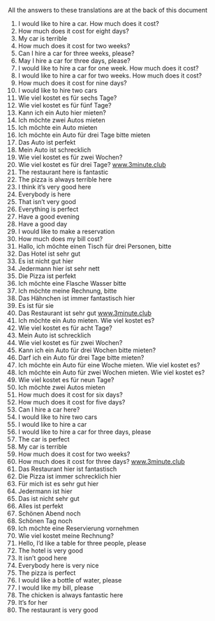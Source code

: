 All the answers to these translations are at the back of this document
1. I would like to hire a car. How much does it cost?
2. How much does it cost for eight days?
3. My car is terrible
4. How much does it cost for two weeks?
5. Can I hire a car for three weeks, please?
6. May I hire a car for three days, please?
7. I would like to hire a car for one week. How much does it cost?
8. I would like to hire a car for two weeks. How much does it cost?
9. How much does it cost for nine days?
10. I would like to hire two cars
1. Wie viel kostet es für sechs Tage?
2. Wie viel kostet es für fünf Tage?
3. Kann ich ein Auto hier mieten?
4. Ich möchte zwei Autos mieten
5. Ich möchte ein Auto mieten
6. Ich möchte ein Auto für drei Tage bitte mieten
7. Das Auto ist perfekt
8. Mein Auto ist schrecklich
9. Wie viel kostet es für zwei Wochen?
10. Wie viel kostet es für drei Tage?
www.3minute.club
1. The restaurant here is fantastic
2. The pizza is always terrible here
3. I think it’s very good here
4. Everybody is here
5. That isn’t very good
6. Everything is perfect
7. Have a good evening
8. Have a good day
9. I would like to make a reservation
10. How much does my bill cost?
1. Hallo, ich möchte einen Tisch für drei Personen, bitte
2. Das Hotel ist sehr gut
3. Es ist nicht gut hier
4. Jedermann hier ist sehr nett
5. Die Pizza ist perfekt
6. Ich möchte eine Flasche Wasser bitte
7. Ich möchte meine Rechnung, bitte
8. Das Hähnchen ist immer fantastisch hier
9. Es ist für sie
10. Das Restaurant ist sehr gut
www.3minute.club
1. Ich möchte ein Auto mieten. Wie viel kostet es?
2. Wie viel kostet es für acht Tage?
3. Mein Auto ist schrecklich
4. Wie viel kostet es für zwei Wochen?
5. Kann ich ein Auto für drei Wochen bitte mieten?
6. Darf ich ein Auto für drei Tage bitte mieten?
7. Ich möchte ein Auto für eine Woche mieten. Wie viel kostet es?
8. Ich möchte ein Auto für zwei Wochen mieten. Wie viel kostet es?
9. Wie viel kostet es für neun Tage?
10. Ich möchte zwei Autos mieten
1. How much does it cost for six days?
2. How much does it cost for five days?
3. Can I hire a car here?
4. I would like to hire two cars
5. I would like to hire a car
6. I would like to hire a car for three days, please
7. The car is perfect
8. My car is terrible
9. How much does it cost for two weeks?
10. How much does it cost for three days?
www.3minute.club
1. Das Restaurant hier ist fantastisch
2. Die Pizza ist immer schrecklich hier
3. Für mich ist es sehr gut hier
4. Jedermann ist hier
5. Das ist nicht sehr gut
6. Alles ist perfekt
7. Schönen Abend noch
8. Schönen Tag noch
9. Ich möchte eine Reservierung vornehmen
10. Wie viel kostet meine Rechnung?
1. Hello, I’d like a table for three people, please
2. The hotel is very good
3. It isn’t good here
4. Everybody here is very nice
5. The pizza is perfect
6. I would like a bottle of water, please
7. I would like my bill, please
8. The chicken is always fantastic here
9. It’s for her
10. The restaurant is very good